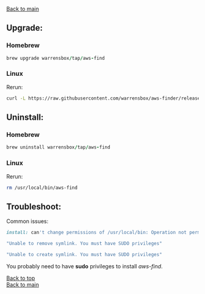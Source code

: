 
[Back to main](index)

## Upgrade:

### Homebrew

```ruby
brew upgrade warrensbox/tap/aws-find
```
### Linux

Rerun:

```sh
curl -L https://raw.githubusercontent.com/warrensbox/aws-finder/release/install.sh | bash
```

## Uninstall:

### Homebrew

```ruby
brew uninstall warrensbox/tap/aws-find
```
### Linux

Rerun:

```sh
rm /usr/local/bin/aws-find
```

## Troubleshoot:

Common issues:
```ruby
install: can't change permissions of /usr/local/bin: Operation not permitted
```

```ruby
"Unable to remove symlink. You must have SUDO privileges"
```

```ruby
"Unable to create symlink. You must have SUDO privileges"
```
You probably need to have **sudo** privileges to install *aws-find*.

[Back to top](#upgrade)    
[Back to main](index)